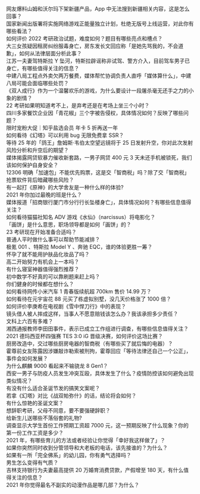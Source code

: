 网友爆料山姆和沃尔玛下架新疆产品，App 中无法搜到新疆相关内容，这是怎么回事？  
国家新闻出版署将实施网络游戏正能量独立计划，杜绝无版号上线运营，对此你有哪些看法？  
如何评价 2022 考研政治试题，难度如何？题目有哪些亮点和槽点？  
大三女孩疑因租房纠纷服毒身亡，房东发长文回应称「是她先骂我的，不会道歉」，如何从法律层面分析此事？  
江苏一夫妻驾特斯拉 Y 坠河，特斯拉辟谣称非试驾、警方介入，目前驾车男子已身亡，有哪些值得关注的信息？  
中建八局工程点外卖欠两万餐费，媒体帮忙协调负责人直呼「媒体算什么」，中建八局可能会面临哪些处罚？  
《双人成行》作为一个温馨欢乐的游戏，为什么要设计一段屠杀毫无还手之力的小象的剧情？  
22 考研如果明知道考不上，是弃考还是在考场上坐三个小时？  
四川多家餐饮企业因「青花椒」三个字被告侵权，具体情况如何？反映了哪些问题？  
限时宠粉大促｜知乎盐选会员 年卡 5 折再送一年  
如何看待《幻塔》可以利用 bug 无限免费拿 SSR？  
等待 25 年的「鸽王」詹姆斯·韦伯太空望远镜将于 25 日发射升空，你对此次发射风险分析和升空后的期望？  
媒体揭露网贷软暴力催收新套路，一男子网贷 400 元 3 天未还手机被锁死，我们该如何保护自身安全？  
12306 明确「加速包」不能优先购票，这是交「智商税」吗？除了交「智商税」抢票软件背后暗藏哪些风险？  
有一起打《原神》的大学舍友是一种什么样的体验?  
2021 年你加过最晚的班是什么？  
媒体报道「招商银行厦门市分行行长坠楼身亡」，具体情况如何？有哪些信息值得关注？  
如何看待猫猫社知名 ADV 游戏《水仙》（narcissus）将电影化？  
「画饼」是什么意思，职场领导都是如何「画饼」的？  
23 考研现在开始准备合适吗？  
普通人平时做什么事可以帮助节能减排？  
极氪 001 、特斯拉 Model Y 、奔驰 EQC，谁的体验更胜一筹？  
怀孕了就不能用护肤品化妆品了吗？  
高二开始努力有机会上一本吗？  
有什么寝室神器值得强烈推荐？  
初中数学不好真的可以靠刷题来赶上吗？  
你们健身的时候都在想什么？  
如何看待网传小米汽车 1 青春版续航超 700km 售价 14.99 万？  
如何看待在元宇宙花 88 元买了栋虚拟别墅，没几天价格涨了 1000 倍？  
如何评价李庚希在电视剧《雪中悍刀行》中的表现？  
镜头借人被人摔成这样，当事人不愿意赔钱该怎么办？我该承担多少责任？  
文科上六百有多难？  
湘西通报教师李田田事件，表示已成立工作组进行调查，有哪些信息值得关注？  
2021 德玛西亚杯四强赛 TES 3:0 iG 晋级决赛，如何评价这场比赛？  
厨房改造中，交过哪些厨房电器的智商税（有哪些买了就后悔的电器）？  
霍尊前女友陈露因涉嫌敲诈勒索被刑拘，霍尊回应「等待法律还自己一个公正」，事件会如何发展？  
为什么麒麟 9000 看起来不输骁龙 8 Gen1？  
西安一男子与防疫人员发生冲突互殴，具体发生了什么？疫情防控该如何避免出现类似情况？  
有没有什么适合圣诞节发的搞笑文案呢？  
若拿《幻塔》对比《战双帕弥什》的话，结论将会如何？  
有什么惊艳的圣诞文案？  
想辞职考研，父母不同意，要不要强硬辞职？  
给新生儿送哪些不落俗套的礼物?  
调查显示大学生首份工作预期工资超 7000 元，这一预期反映了什么现象？你的第一份工作工资是多少？  
2021 年，有哪些育儿的方法或者经验让你觉得「幸好我这样做了」？  
如果你突然同时收到分管领导和大老板的电话，该先接谁的？为什么？  
如果有一所「完全佛系」的幼儿园，你有勇气选择吗？  
男生怎么变得有气质？  
吉林支持银行为夫妻最高提供 20 万婚育消费贷款，产假增至 180 天，有什么值得关注的信息？  
2021 年你觉得最名不副实的动漫作品是哪几部？为什么？  
